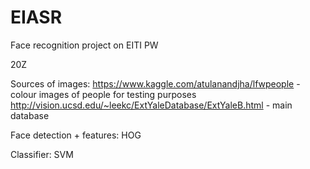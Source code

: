 # EIASR
Face recognition project on EITI PW

20Z

Sources of images:
https://www.kaggle.com/atulanandjha/lfwpeople - colour images of people for testing purposes
http://vision.ucsd.edu/~leekc/ExtYaleDatabase/ExtYaleB.html - main database 

Face detection + features: HOG

Classifier: SVM
